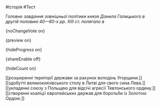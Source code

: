 #Історія #Тест

*Головне завдання зовнішньої політики князя Данила Галицького в другій половині 40—60-х рр. XIII ст. полягало в*

{noChangeVote on}

{preview on}

{hideProgress on}

{shareEnable off}

{hideCount on}

[[розширенні території держави за рахунок володінь Угорщини.]]
[[здобутті великокнязівського столу в Литві для свого сина Лева.]]
[[укладенні союзу з Польщею для відсічі агресії Тевтонського ордену.]]
[[створенні коаліції європейських держав для боротьби із Золотою Ордою.]]
